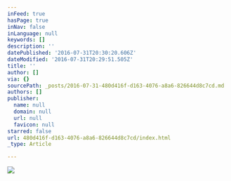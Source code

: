 ```yaml
---
inFeed: true
hasPage: true
inNav: false
inLanguage: null
keywords: []
description: ''
datePublished: '2016-07-31T20:30:20.606Z'
dateModified: '2016-07-31T20:29:51.505Z'
title: ''
author: []
via: {}
sourcePath: _posts/2016-07-31-480d416f-d163-4076-a8a6-826644d8c7cd.md
authors: []
publisher:
  name: null
  domain: null
  url: null
  favicon: null
starred: false
url: 480d416f-d163-4076-a8a6-826644d8c7cd/index.html
_type: Article

---
```

![](https://the-grid-user-content.s3-us-west-2.amazonaws.com/b70b29d7-6023-4c45-add1-b81c3ccce124.jpg)